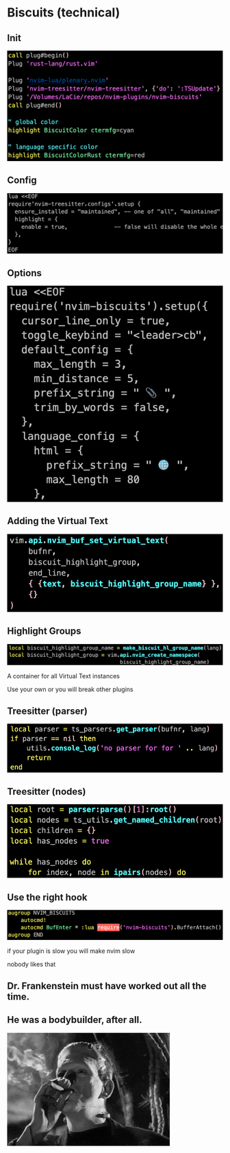 # Biscuits (technical)

## Init

![](./assets/init.png)

## Config

![](./assets/tree-sitter-config.png)

## Options

![](./assets/config.png)

## Adding the Virtual Text

![](./assets/virtual-text.png)

<div class="notes">

</div>

## Highlight Groups

![](./assets/highlight-group.png)

<div class="notes">
A container for all Virtual Text instances

Use your own or you will break other plugins

</div>

## Treesitter (parser)

![](./assets/tree-sitter-parser.png)

## Treesitter (nodes)

![](./assets/tree-sitter-nodes.png)

## Use the right hook

![](./assets/autocmd.png)

<div class="notes">
if your plugin is slow you will make nvim slow

nobody likes that

</div>

## Dr. Frankenstein must have worked out all the time.

## He was a bodybuilder, after all.

![](./assets/frankenstein.gif)
